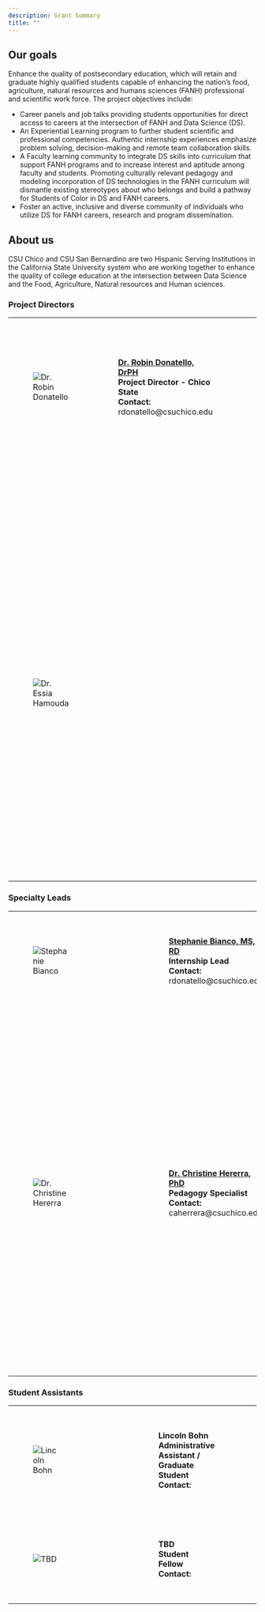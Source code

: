 ```yaml
---
description: Grant Summary
title: ""
---
```



## Our goals

Enhance the quality of postsecondary education, which will retain and graduate highly qualified students capable of enhancing the nation’s food, agriculture, natural resources and humans sciences (FANH) professional and scientific work force. The project objectives include:

  * Career panels and job talks providing students opportunities for direct access to careers at the intersection of FANH and Data Science (DS). 
  * An Experiential Learning program to further student scientific and professional competencies. Authentic internship experiences emphasize problem solving, decision-making and 
remote team collaboration skills. 
  * A Faculty learning community to integrate DS skills into curriculum that support FANH programs and to increase interest and 
aptitude among faculty and students. Promoting culturally relevant pedagogy and modeling incorporation of DS technologies in the FANH curriculum will dismantle 
existing stereotypes about who belongs and build a pathway for Students of Color in DS and FANH careers. 
  * Foster an active, inclusive and diverse community of 
individuals who utilize DS for FANH careers, research and program dissemination.

## About us

CSU Chico and CSU San Bernardino are two Hispanic Serving Institutions in the California State University system who are working together to enhance the quality of college education at the intersection between Data Science and the Food, Agriculture, Natural resources and Human sciences. 

### Project Directors
<style>
  img{
    max-width: 100%;
  }
  td{
    padding: 50px;
  }
  td.pic{
    width: 15%
  }
  td.name{
    width: 30%
  }
  td.bio{
    width: 35%
  }
</style>


<table>
<tr>
  <td class=td.pic><img src="/img/project_staff/Robin.jpg" alt="Dr. Robin Donatello"/></td>
  <td class=td.name>
    <a href="https://www.norcalbiostat.com/"><strong>Dr. Robin Donatello, DrPH</strong></a><br>
    <strong>Project Director - Chico State</strong><br> 
    <strong>Contact:</strong> rdonatello@csuchico.edu
  </td>
  <td class=td.bio>A gal with many hats. Associate Professor of Statistics, Data Science Initiative Coordinator, Research Manager V at the Center for Healthy Communities, gamer, gardener and pitbull mamma.</td>
</tr>
<tr height="10">
  <td class=td.pic></td>
  <td class=td.space></td>
  <td class=td.name></td>
  <td class=td.space></td>
  <td class=td.bio>
</tr>
<tr>
  <td><img src="/img/project_staff/Essia.jpg" alt="Dr. Essia Hamouda"/></td>
  <td></td>
  <td>
    <a href="https://www.csusb.edu/profile/essia.hamouda"><strong>Dr. Essia Hamouda, PhD</strong></a><br>
    <strong>Project Director - San Bernardino</strong><br> 
    <strong>Contact:</strong> essia.hamouda@csusb.edu
  </td>
  <td></td>
  <td>Dr. Essia Hamouda is an Assistant Professor of Information and Decision 
Sciences. She received a BSc. and a MS. degree in Industrial and Systems Engineering 
from the Ohio State University and the University of Florida respectively and a 
Ph.D. in Computer Science from the University of California Riverside.</td>
</tr>
</table>

### Specialty Leads

<table>
<tr>
  <td class=td.pic><img src="/img/project_staff/Stephanie.jpg" alt="Stephanie Bianco"/></td>
  <td width="5%"></td>
  <td width="150">
    <a href="https://www.csuchico.edu/chc/about/staff/administrative-staff/directors/stephanie-bianco.shtml"><strong>Stephanie Bianco, MS, RD</strong></a><br>
    <strong>Internship Lead</strong><br> 
    <strong>Contact:</strong> rdonatello@csuchico.edu
  </td>
  <td width="5%"></td>
  <td width="400"></td>
</tr>

<tr>
  <td width="200"><img src="/img/project_staff/Christine.jpg" alt="Dr. Christine Hererra"/></td>
  <td width="50"></td>
  <td width="150">
    <a href="https://www.norcalbiostat.com/"><strong>Dr. Christine Hererra, PhD</strong></a><br>
    <strong>Pedagogy Specialist</strong><br> 
    <strong>Contact:</strong> caherrera@csuchico.edu
  </td>
  <td width="50"></td>
  <td width="400">Dr. Christine Herrera is an Assistant Professor in the Department Mathematics and Statistics at CSU, Chico. Dr. Herrera is the Louis Stokes Alliance for Minority Participation (LSAMP) curriculum advisor and instructor. In her free time, she enjoys spending time with her chihuahua Kiwi, yoga, exercising, hiking, reading, and gardening.</td>
</tr>
</table>

### Student Assistants
<table>
<tr>
  <td width="200"><img src="/img/project_staff/Blank.jpg" alt="Lincoln Bohn"/></td>
  <td width="50"></td>
  <td width="150">
    <strong>Lincoln Bohn</strong><br>
    <strong>Administrative Assistant / Graduate Student</strong><br> 
    <strong>Contact:</strong>
  </td>
  <td width="50"></td>
  <td width="400">Bio</td>
</tr>
<tr>
  <td width="200"><img src="/img/project_staff/Blank.jpg" alt="TBD"/></td>
  <td width="50"></td>
  <td width="150">
    <strong>TBD</strong><br>
    <strong>Student Fellow</strong><br> 
    <strong>Contact:</strong> 
  </td>
  <td width="50"></td>
  <td width="400"></td>
</tr>
</table>

<br><br>
